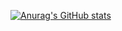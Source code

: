 [![Anurag's GitHub stats](https://github-readme-stats.vercel.app/api?username=tsiryjl&show_icons=true)](https://github.com/tsiryjl)
